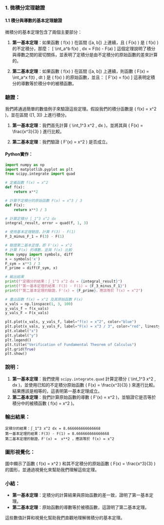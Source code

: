 ### 1. **微積分定理驗證**
#### 1.1 **積分與導數的基本定理驗證**

微積分的基本定理包含了兩個主要部分：
1. **第一基本定理**：如果函數 \( f(x) \) 在區間 \([a, b]\) 上連續，且 \( F(x) \) 是 \( f(x) \) 的不定積分，那麼：
   \[
   \int_a^b f(x) \, dx = F(b) - F(a)
   \]
   這個定理說明了積分與導數之間的密切關係，並表明了定積分是由不定積分的原始函數的差來計算的。

2. **第二基本定理**：如果函數 \( f(x) \) 在區間 \([a, b]\) 上連續，則函數 \( F(x) = \int_a^x f(t) \, dt \) 是 \( f(x) \) 的原始函數，並且：
   \[
   F'(x) = f(x)
   \]
   這表明定積分的導數等於積分中的被積函數。

### 驗證：
我們將通過簡單的數值例子來驗證這些定理。假設我們的積分函數是 \( f(x) = x^2 \)，並在區間 \([1, 3]\) 上進行積分。

1. **第一基本定理**：我們首先計算 \( \int_1^3 x^2 \, dx \)，並將其與 \( F(x) = \frac{x^3}{3} \) 進行比較。

2. **第二基本定理**：我們驗證 \( F'(x) = x^2 \) 是否成立。

#### Python實作：
```python
import numpy as np
import matplotlib.pyplot as plt
from scipy.integrate import quad

# 定義函數 f(x) = x^2
def f(x):
    return x**2

# 計算不定積分的原始函數 F(x) = x^3 / 3
def F(x):
    return x**3 / 3

# 計算定積分 ∫_1^3 x^2 dx
integral_result, error = quad(f, 1, 3)

# 使用基本定理驗證，計算 F(3) - F(1)
F_3_minus_F_1 = F(3) - F(1)

# 驗證第二基本定理，即 F'(x) = x^2
# 計算 F(x) 的導數，並與 f(x) 比較
from sympy import symbols, diff
x = symbols('x')
F_sym = x**3 / 3
F_prime = diff(F_sym, x)

# 輸出結果
print(f"定積分的結果：∫_1^3 x^2 dx = {integral_result}")
print(f"第一基本定理的結果：F(3) - F(1) = {F_3_minus_F_1}")
print(f"第二基本定理的驗證，F'(x) = {F_prime}，應該等於 f(x) = x^2")

# 畫出函數 f(x) = x^2 及其原始函數 F(x)
x_vals = np.linspace(1, 3, 100)
y_vals_f = f(x_vals)
y_vals_F = F(x_vals)

plt.plot(x_vals, y_vals_f, label="f(x) = x^2", color="blue")
plt.plot(x_vals, y_vals_F, label="F(x) = x^3 / 3", color="red", linestyle='--')
plt.xlabel("x")
plt.ylabel("y")
plt.legend()
plt.title("Verification of Fundamental Theorem of Calculus")
plt.grid(True)
plt.show()
```

### 說明：
1. **第一基本定理**：我們使用 `scipy.integrate.quad` 計算定積分 \( \int_1^3 x^2 \, dx \)，並使用已知的不定積分原始函數 \( F(x) = \frac{x^3}{3} \) 來進行比較。結果應該是相等的，這表明第一基本定理成立。
2. **第二基本定理**：我們計算原始函數的導數 \( F'(x) = x^2 \)，並驗證它是否等於積分中的被積函數 \( f(x) = x^2 \)。

### 輸出結果：
```
定積分的結果：∫_1^3 x^2 dx = 8.666666666666668
第一基本定理的結果：F(3) - F(1) = 8.666666666666668
第二基本定理的驗證，F'(x) =  x**2 ，應該等於 f(x) = x^2
```

### 圖形視覺化：
圖中顯示了函數 \( f(x) = x^2 \) 和其不定積分的原始函數 \( F(x) = \frac{x^3}{3} \) 的圖形，並通過視覺化來幫助我們理解這些定理。

### 小結：
- **第一基本定理**：定積分的計算結果與原始函數的差一致，證明了第一基本定理。
- **第二基本定理**：原始函數的導數等於被積函數，這證明了第二基本定理。

這些數值計算和視覺化幫助我們直觀地理解微積分的基本定理。